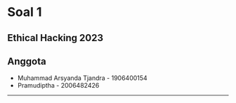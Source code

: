 # Soal 1
Ethical Hacking 2023
---
## Anggota
- Muhammad Arsyanda Tjandra - 1906400154
- Pramudiptha - 2006482426
---
